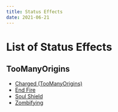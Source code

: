 ```yaml
---
title: Status Effects
date: 2021-06-21
---
```


# List of Status Effects

## TooManyOrigins
* [Charged (TooManyOrigins)](../effects/charged.md)
* [End Fire](../effects/end_fire.md)
* [Soul Shield](../effects/soul_shield.md)
* [Zombifying](../effects/zombifying.md)